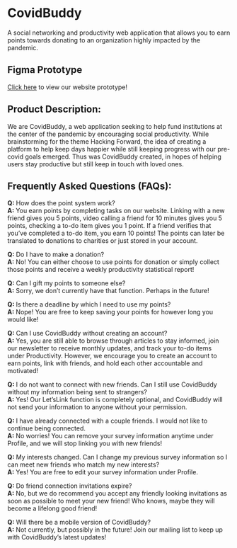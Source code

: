 # CovidBuddy
A social networking and productivity web application that allows you to earn points towards donating to an organization highly impacted by the pandemic.

## Figma Prototype
[Click here](https://www.figma.com/proto/XJtOGbXnm0DWtOBVdmiIyC/hackathon-2021?node-id=3%3A12&scaling=scale-down-width) to view our website prototype!

## Product Description:
We are CovidBuddy, a web application seeking to help fund institutions at the center of the pandemic by encouraging social productivity. While brainstorming for the theme Hacking Forward, the idea of creating a platform to help keep days happier while still keeping progress with our pre-covid goals emerged. Thus was CovidBuddy created, in hopes of helping users stay productive but still keep in touch with loved ones.


## Frequently Asked Questions (FAQs):

**Q:** How does the point system work?  
**A:** You earn points by completing tasks on our website. Linking with a new friend gives you 5 points, video calling a friend for 10 minutes gives you 5 points, checking a to-do item gives you 1 point. If a friend verifies that you’ve completed a to-do item, you earn 10 points! The points can later be translated to donations to charities or just stored in your account.

**Q:** Do I have to make a donation?  
**A:** No! You can either choose to use points for donation or simply collect those points and receive a weekly productivity statistical report!

**Q:** Can I gift my points to someone else?  
**A:** Sorry, we don’t currently have that function. Perhaps in the future!

**Q:** Is there a deadline by which I need to use my points?  
**A:**  Nope! You are free to keep saving your points for however long you would like!

**Q:** Can I use CovidBuddy without creating an account?  
**A:** Yes, you are still able to browse through articles to stay informed, join our newsletter to receive monthly updates, and track your to-do items under Productivity. However, we encourage you to create an account to earn points, link with friends, and hold each other accountable and motivated!

**Q:** I do not want to connect with new friends. Can I still use CovidBuddy without my information being sent to strangers?  
**A:** Yes! Our Let’sLink function is completely optional, and CovidBuddy will not send your information to anyone without your permission.

**Q:** I have already connected with a couple friends. I would not like to continue being connected.  
**A:** No worries! You can remove your survey information anytime under Profile, and we will stop linking you with new friends!

**Q:** My interests changed. Can I change my previous survey information so I can meet new friends who match my new interests?  
**A:** Yes! You are free to edit your survey information under Profile.

**Q:** Do friend connection invitations expire?  
**A:** No, but we do recommend you accept any friendly looking invitations as soon as possible to meet your new friend! Who knows, maybe they will become a lifelong good friend!

**Q:** Will there be a mobile version of CovidBuddy?  
**A:** Not currently, but possibly in the future! Join our mailing list to keep up with CovidBuddy’s latest updates!
